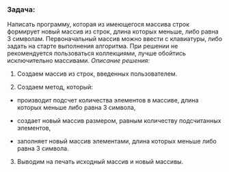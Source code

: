 ### Задача:
Написать программу, которая из имеющегося массива строк формирует новый массив из строк, длина которых меньше, либо равна 3 символам. Первоначальный массив можно ввести с клавиатуры, либо задать на старте выполнения алгоритма. При решении не рекомендуется пользоваться коллекциями, лучше обойтись исключительно массивами.
*Описание решения:*

1. Создаем массив из строк, введенных пользователем.

2. Создаем метод, который:

* производит подсчет количества элементов в массиве, длина которых меньше либо равна 3 символа,

* создает новый массив размером, равным количеству подсчитанных элементов,

* заполняет новый массив элементами, длина которых меньше либо равна 3 символа.

3. Выводим на печать исходный массив и новый массивы.


